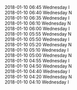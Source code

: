 2018-01-10 06:45 Wednesday  I  
2018-01-10 06:40 Wednesday  N  
2018-01-10 06:35 Wednesday  I  
2018-01-10 06:10 Wednesday  N  
2018-01-10 06:00 Wednesday  I  
2018-01-10 05:55 Wednesday  N  
2018-01-10 05:50 Wednesday  I  
2018-01-10 05:20 Wednesday  N  
2018-01-10 05:10 Wednesday  I  
2018-01-10 05:00 Wednesday  N  
2018-01-10 04:55 Wednesday  I  
2018-01-10 04:50 Wednesday  N  
2018-01-10 04:40 Wednesday  I  
2018-01-10 04:20 Wednesday  N  
2018-01-10 04:10 Wednesday  I  
